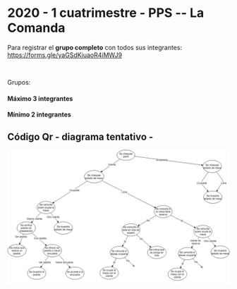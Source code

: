 <h1>2020 - 1 cuatrimestre - PPS -- La Comanda</h1>

Para registrar el <strong>grupo completo</strong> con todos sus integrantes: https://forms.gle/yaGSdKiuaoR4iMWJ9

<br>

Grupos:<br>
<h4>Máximo 3 integrantes</h4>
<h4>Mínimo 2 integrantes</h4>
<h2>Código Qr - diagrama tentativo - </h2>
  
  <img src="https://github.com/maxineiner/2020_TP_PPS_Comanda_1_cuatri/blob/master/Diagrama_QR_MESA.jpg" >
